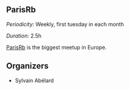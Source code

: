 ## ParisRb

*Periodicity:* Weekly, first tuesday in each month

*Duration:*  2.5h 

[ParisRb](meetup.com/parisrb) is the biggest meetup in Europe.


## Organizers
- Sylvain Abélard

 

